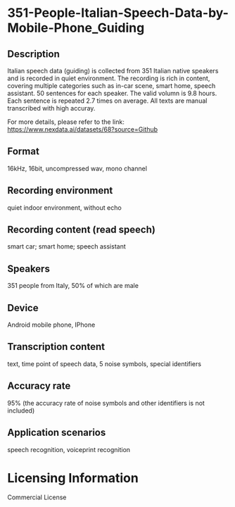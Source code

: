 # 351-People-Italian-Speech-Data-by-Mobile-Phone_Guiding


## Description
Italian speech data (guiding) is collected from 351 Italian native speakers and is recorded in quiet environment. The recording is rich in content, covering multiple categories such as in-car scene, smart home, speech assistant. 50 sentences for each speaker. The valid volumn is 9.8 hours. Each sentence is repeated 2.7 times on average. All texts are manual transcribed with high accuray.

For more details, please refer to the link: https://www.nexdata.ai/datasets/68?source=Github


## Format
16kHz, 16bit, uncompressed wav, mono channel

## Recording environment
quiet indoor environment, without echo

## Recording content (read speech)
smart car; smart home; speech assistant

## Speakers
351 people from Italy, 50% of which are male

## Device
Android mobile phone, IPhone

## Transcription content
text, time point of speech data, 5 noise symbols, special identifiers

## Accuracy rate
95% (the accuracy rate of noise symbols and other identifiers is not included)

## Application scenarios
speech recognition, voiceprint recognition

# Licensing Information
Commercial License
